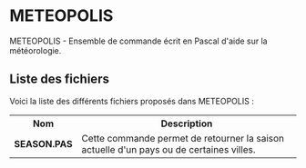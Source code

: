 # METEOPOLIS
METEOPOLIS - Ensemble de commande écrit en Pascal d'aide sur la météorologie.

<h2>Liste des fichiers</h2>

Voici la liste des différents fichiers proposés dans METEOPOLIS :

<table>
	<tr>
		<th>Nom</th>
		<th>Description</th>	
	</tr>
     	<tr>
		<td><b>SEASON.PAS</b></td>
		<td>Cette commande permet de retourner la saison actuelle d'un pays ou de certaines villes.</td>
	</tr>
</table>
